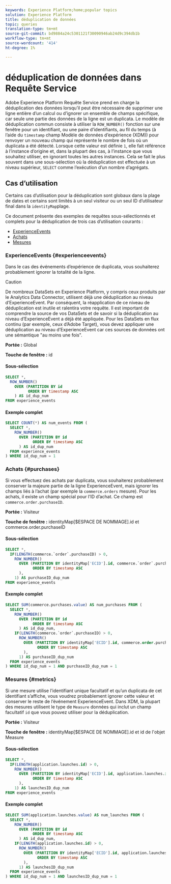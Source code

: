 ```yaml
---
keywords: Experience Platform;home;popular topics
solution: Experience Platform
title: déduplication de données
topic: queries
translation-type: tm+mt
source-git-commit: bd9884a24c5301121f30090946ab24d9c394db1b
workflow-type: tm+mt
source-wordcount: '414'
ht-degree: 1%

---
```



# déduplication de données dans Requête Service

Adobe Experience Platform Requête Service prend en charge la déduplication des données lorsqu’il peut être nécessaire de supprimer une ligne entière d’un calcul ou d’ignorer un ensemble de champs spécifique, car seule une partie des données de la ligne est un duplicata. Le modèle de déduplication commun consiste à utiliser la `ROW_NUMBER()` fonction sur une fenêtre pour un identifiant, ou une paire d’identifiants, au fil du temps (à l’aide du `timestamp` champ Modèle de données d’expérience (XDM)) pour renvoyer un nouveau champ qui représente le nombre de fois où un duplicata a été détecté. Lorsque cette valeur est définie `1`, elle fait référence à l’instance d’origine et, dans la plupart des cas, à l’instance que vous souhaitez utiliser, en ignorant toutes les autres instances. Cela se fait le plus souvent dans une sous-sélection où la déduplication est effectuée à un niveau supérieur, `SELECT` comme l’exécution d’un nombre d’agrégats.

## Cas d’utilisation

Certains cas d’utilisation pour la déduplication sont globaux dans la plage de dates et certains sont limités à un seul visiteur ou un seul ID d’utilisateur final dans la `identityMap`plage.

Ce document présente des exemples de requêtes sous-sélectionnés et complets pour la déduplication de trois cas d’utilisation courants :
- [ExperienceEvents](#experienceevents)
- [Achats](#purchases)
- [Mesures](#metrics)

### ExperienceEvents {#experienceevents}

Dans le cas des événements d’expérience de duplicata, vous souhaiterez probablement ignorer la totalité de la ligne.

>[!CAUTION]
>
>De nombreux DataSets en Experience Platform, y compris ceux produits par le Analytics Data Connector, utilisent déjà une déduplication au niveau d’ExperienceEvent. Par conséquent, la réapplication de ce niveau de déduplication est inutile et ralentira votre requête. Il est important de comprendre la source de vos DataSets et de savoir si la déduplication au niveau d’ExperienceEvent a déjà été appliquée. Pour les DataSets en flux continu (par exemple, ceux d’Adobe Target), vous devez appliquer une déduplication au niveau d’ExperienceEvent car ces sources de données ont une sémantique &quot;au moins une fois&quot;.

**Portée :** Global

**Touche de fenêtre :** id

#### Sous-sélection

```sql
SELECT *,
  ROW_NUMBER()
    OVER (PARTITION BY id
          ORDER BY timestamp ASC
    ) AS id_dup_num
FROM experience_events
```

#### Exemple complet

```sql
SELECT COUNT(*) AS num_events FROM (
  SELECT *,
    ROW_NUMBER()
      OVER (PARTITION BY id
            ORDER BY timestamp ASC
      ) AS id_dup_num
  FROM experience_events
) WHERE id_dup_num = 1
```

### Achats {#purchases}

Si vous effectuez des achats par duplicata, vous souhaiterez probablement conserver la majeure partie de la ligne ExperienceEvent, mais ignorer les champs liés à l’achat (par exemple la `commerce.orders` mesure). Pour les achats, il existe un champ spécial pour l’ID d’achat. Ce champ est `commerce.order.purchaseID`.

**Portée :** Visiteur

**Touche de fenêtre :** identityMap[$ESPACE DE NOMMAGE].id et commerce.order.purchaseID

#### Sous-sélection

```sql
SELECT *,
  IF(LENGTH(commerce.`order`.purchaseID) > 0,
    ROW_NUMBER()
      OVER (PARTITION BY identityMap['ECID'].id, commerce.`order`.purchaseID
            ORDER BY timestamp ASC
      ),
    1) AS purchaseID_dup_num
FROM experience_events
```

#### Exemple complet

```sql
SELECT SUM(commerce.purchases.value) AS num_purchases FROM (
  SELECT *,
    ROW_NUMBER()
      OVER (PARTITION BY id
            ORDER BY timestamp ASC
      ) AS id_dup_num,
    IF(LENGTH(commerce.`order`.purchaseID) > 0,
      ROW_NUMBER()
        OVER (PARTITION BY identityMap['ECID'].id, commerce.order.purchaseID
              ORDER BY timestamp ASC
        ),
      1) AS purchaseID_dup_num
  FROM experience_events
) WHERE id_dup_num = 1 AND purchaseID_dup_num = 1
```

### Mesures {#metrics}

Si une mesure utilise l’identifiant unique facultatif et qu’un duplicata de cet identifiant s’affiche, vous voudrez probablement ignorer cette valeur et conserver le reste de l’événement ExperienceEvent. Dans XDM, la plupart des mesures utilisent le type de `Measure` données qui inclut un champ facultatif `id` que vous pouvez utiliser pour la déduplication.

**Portée :** Visiteur

**Touche de fenêtre :** identityMap[$ESPACE DE NOMMAGE].id et id de l&#39;objet Measure

#### Sous-sélection

```sql
SELECT *,
  IF(LENGTH(application.launches.id) > 0,
    ROW_NUMBER()
      OVER (PARTITION BY identityMap['ECID'].id, application.launches.id
            ORDER BY timestamp ASC
      ),
    1) AS launchesID_dup_num
FROM experience_events
```

#### Exemple complet

```sql
SELECT SUM(application.launches.value) AS num_launches FROM (
  SELECT *,
    ROW_NUMBER()
      OVER (PARTITION BY id
            ORDER BY timestamp ASC
      ) AS id_dup_num,
    IF(LENGTH(application.launches.id) > 0,
      ROW_NUMBER()
        OVER (PARTITION BY identityMap['ECID'].id, application.launches.id
              ORDER BY timestamp ASC
        ),
      1) AS launchesID_dup_num
  FROM experience_events
) WHERE id_dup_num = 1 AND launchesID_dup_num = 1
```
